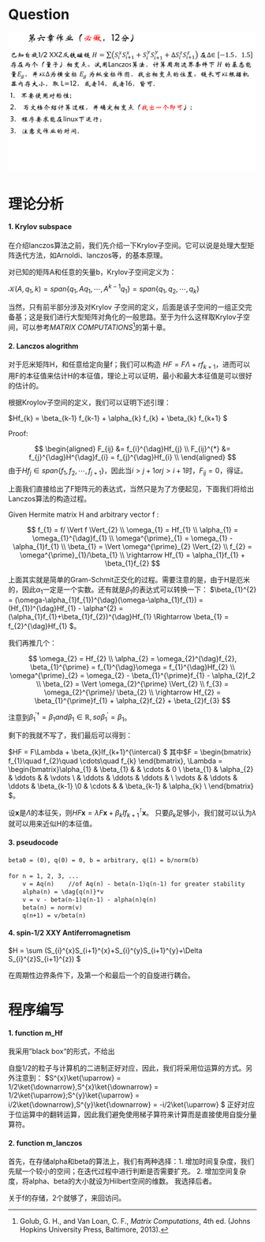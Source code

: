# Question

![question](pic/q.png)

# 理论分析

#### 1. Krylov subspace

在介绍lanczos算法之前，我们先介绍一下Krylov子空间。它可以说是处理大型矩阵迭代方法，如Arnoldi、lanczos等，的基本原理。

对已知的矩阵A和任意的矢量b，Krylov子空间定义为：

$\mathcal{K}(A,q_{1},k) = span \left\{q_{1}, Aq_{1}, \cdots, A^{k-1} q_{1} \right\} = span \left\{q_{1}, q_{2}, \cdots, q_{k} \right\}$

当然，只有前半部分涉及对Krylov 子空间的定义，后面是该子空间的一组正交完备基；这是我们进行大型矩阵对角化的一般思路。至于为什么这样取Krylov子空间，可以参考*MATRIX COMPUTATIONS*[^1]的第十章。

[^1]: Golub, G. H., and Van Loan, C. F., *Matrix Computations*, 4th ed. (Johns Hopkins University Press, Baltimore, 2013).

#### 2. Lanczos alogrithm

对于厄米矩阵H，和任意给定向量f；我们可以构造 $HF = F\Lambda + rf_{k+1}$，进而可以用F的本征值来估计H的本征值，理论上可以证明，最小和最大本征值是可以很好的估计的。

根据Kroylov子空间的定义，我们可以证明下述引理：

$Hf_{k} = \beta_{k-1} f_{k-1} + \alpha_{k} f_{k} + \beta_{k} f_{k+1} $

Proof:

$$
\begin{aligned}
F_{ij} &= f_{i}^{\dag}Hf_{j} \\
F_{ij}^{*} &=  f_{j}^{\dag}H^{\dag}f_{i} = f_{j}^{\dag}Hf_{i} \\
\end{aligned}
$$
由于$Hf_{j} \in span \left\{f_{1}, f_{2}, \cdots, f_{j+1} \right\}$，因此当$i > j+1 or j > i+1$时，$F_{ij} = 0$，得证。

上面我们直接给出了F矩阵元的表达式，当然只是为了方便起见，下面我们将给出Lanczos算法的构造过程。

Given Hermite matrix H and arbitrary vector f :

$$
f_{1} = f/ \Vert f \Vert_{2} \\
\omega_{1} = Hf_{1} \\
\alpha_{1} = \omega_{1}^{\dag}f_{1} \\
\omega^{\prime}_{1} = \omega_{1} - \alpha_{1}f_{1} \\
\beta_{1} = \Vert \omega^{\prime}_{2} \Vert_{2} \\
f_{2} = \omega^{\prime}_{1}/\beta_{1} \\
\rightarrow Hf_{1} = \alpha_{1}f_{1} + \beta_{1}f_{2}
$$

上面其实就是简单的Gram-Schmit正交化的过程。需要注意的是，由于H是厄米的，因此$\alpha_{1}$一定是一个实数。还有就是$\beta_{1}$的表达式可以转换一下：
$\beta_{1}^{2} = (\omega-\alpha_{1}f_{1})^{\dag}(\omega-\alpha_{1}f_{1}) = (Hf_{1})^{\dag}Hf_{1} - \alpha^{2} = (\alpha_{1}f_{1}+\beta_{1}f_{2})^{\dag}Hf_{1} \Rightarrow \beta_{1} = f_{2}^{\dag}Hf_{1} $。

我们再推几个：

$$
\omega_{2} = Hf_{2} \\
\alpha_{2} = \omega_{2}^{\dag}f_{2}, \beta_{1}^{\prime} = f_{1}^{\dag}\omega = f_{1}^{\dag}Hf_{2} \\
\omega^{\prime}_{2} = \omega_{2} - \beta_{1}^{\prime}f_{1} - \alpha_{2}f_2 \\
\beta_{2} = \Vert \omega_{2}^{\prime} \Vert_{2} \\
f_{3} = \omega_{2}^{\prime}/ \beta_{2} \\
\rightarrow Hf_{2} = \beta_{1}^{\prime}f_{1} + \alpha_{2}f_{2} + \beta_{2}f_{3}
$$

注意到$\beta_{1}^{\prime \dag} = \beta_{1} and \beta_{1} \in \mathbb{R}, so \beta_{1}^{\prime} = \beta_{1}$。

剩下的我就不写了，我们最后可以得到：

$HF = F\Lambda + \beta_{k}If_{k+1}^{\intercal} $
其中$F = \begin{bmatrix} f_{1}\quad f_{2}\quad \cdots\quad f_{k} \end{bmatrix}, \Lambda = \begin{bmatrix}\alpha_{1} & \beta_{1} & & \cdots & 0 \\ \beta_{1} & \alpha_{2} & \ddots & & \vdots \\ & \ddots & \ddots & \ddots & \\ \vdots & & \ddots & \ddots & \beta_{k-1} \\0 & \cdots & & \beta_{k-1} & \alpha_{k} \\ \end{bmatrix} $。

设$\mathbf{x}$是$\Lambda$的本征矢，则$HF\mathbf{x} = \lambda F\mathbf{x} + \beta_{k}If_{k+1}^{\intercal}\mathbf{x}$。
只要$\beta_{k}$足够小，我们就可以认为$\lambda$就可以用来近似H的本征值。

#### 3. pseudocode

```
beta0 = (0), q(0) = 0, b = arbitrary, q(1) = b/norm(b)

for n = 1, 2, 3, ...
    v = Aq(n)    //of Aq(n) - beta(n-1)q(n-1) for greater stability
    alpha(n) = \dag{q(n)}*v
    v = v - beta(n-1)q(n-1) - alpha(n)q(n)
    beta(n) = norm(v)
    q(n+1) = v/beta(n)
```

#### 4. spin-1/2 XXY Antiferromagnetism

$H = \sum (S_{i}^{x}S_{i+1}^{x}+S_{i}^{y}S_{i+1}^{y}+\Delta S_{i}^{z}S_{i+1}^{z}) $

在周期性边界条件下，及第一个和最后一个的自旋进行耦合。

# 程序编写

#### 1. function m_Hf

我采用”black box“的形式，不给出

自旋1/2的粒子与计算机的二进制正好对应，因此，我们将采用位运算的方式。另外注意到：
$S^{x}\ket{\uparrow} = 1/2\ket{\downarrow},S^{x}\ket{\downarrow} = 1/2\ket{\uparrow};S^{y}\ket{\uparrow} = i/2\ket{\downarrow},S^{y}\ket{\downarrow} = -i/2\ket{\uparrow} $
正好对应于位运算中的翻转运算，因此我们避免使用梯子算符来计算而是直接使用自旋分量算符。


#### 2. function m_lanczos

首先，在存储alpha和beta的算法上，我们有两种选择：1. 增加时间复杂度，我们先赋一个较小的空间；在迭代过程中进行判断是否需要扩充。 2. 增加空间复杂度，将alpha、beta的大小就设为Hilbert空间的维数。
我选择后者。

关于f的存储，2个就够了，来回访问。
